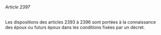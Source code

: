 ###### Article 2397

Les dispositions des articles 2393 à 2396 sont portées à la connaissance des époux ou futurs époux dans les conditions fixées par un décret.

